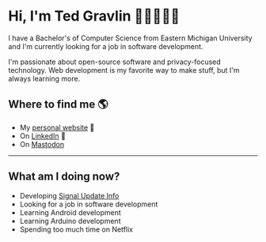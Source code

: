 # Hi, I'm Ted Gravlin 👋🏻👨🏻‍💻

I have a Bachelor's of Computer Science from Eastern Michigan University and I'm currently looking for a job in software development.

I'm passionate about open-source software and privacy-focused technology. Web development is my favorite way to make stuff, but I'm always learning more.

## Where to find me 🌎
* My [personal website](https://tedgravlin.tech) 🔗
* On [LinkedIn](https://www.linkedin.com/in/theodore-gravlin/) 💼
* On [Mastodon](https://mastodon.world/@tedgravlin)

---

## What am I doing now?
* Developing [Signal Update Info](https://signalupdateinfo.com/)
* Looking for a job in software development
* Learning Android development
* Learning Arduino development
* Spending too much time on Netflix
